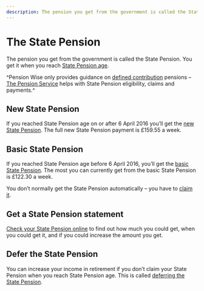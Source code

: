 ```yaml
---
description: The pension you get from the government is called the State Pension. Pension Wise only provides guidance on defined contribution pensions.
---
```


# The State Pension

The pension you get from the government is called the State Pension. You get it when you reach [State Pension age](https://www.gov.uk/calculate-state-pension).

^Pension Wise only provides guidance on [defined contribution](/en/pension-types) pensions – [The Pension Service](https://www.gov.uk/contact-pension-service) helps with State Pension eligibility, claims and payments.^

## New State Pension

If you reached State Pension age on or after 6 April 2016 you’ll get the [new State Pension](https://www.gov.uk/new-state-pension). The full new State Pension payment is £159.55 a week.

## Basic State Pension

If you reached State Pension age before 6 April 2016, you’ll get the [basic State Pension](https://www.gov.uk/state-pension/overview). The most you can currently get from the basic State Pension is £122.30 a week.

You don’t normally get the State Pension automatically – you have to [claim it](https://www.gov.uk/new-state-pension/how-to-claim).

## Get a State Pension statement

[Check your State Pension online](https://www.gov.uk/check-state-pension) to find out how much you could get, when you could get it, and if you could increase the amount you get.

## Defer the State Pension

You can increase your income in retirement if you don’t claim your State Pension when you reach State Pension age. This is called [deferring the State Pension](https://www.gov.uk/deferring-state-pension).
